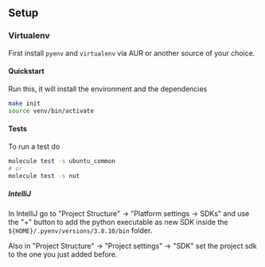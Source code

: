 ## Setup

### Virtualenv

First install `pyenv` and `virtualenv` via AUR or another source of your choice.

#### Quickstart
Run this, it will install the environment and the dependencies

```bash
make init
source venv/bin/activate
```

#### Tests

To run a test do

```bash
molecule test -s ubuntu_common
# or
molecule test -s nut
```

##### IntelliJ
In IntelliJ go to "Project Structure" -> "Platform settings -> SDKs" and use the "+" button to add the python executable as new SDK inside
the `${HOME}/.pyenv/versions/3.8.10/bin` folder.

Also in "Project Structure" -> "Project settings" -> "SDK" set the project sdk to the one you just added before.
